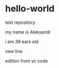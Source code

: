 
# hello-world
test repository

my name is Aleksandr

i em 39 ears old

new line

edition from vc code
